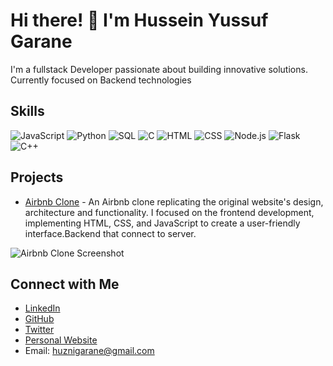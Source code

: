 # Hi there! 👋 I'm Hussein Yussuf Garane

I'm a fullstack Developer passionate about building innovative solutions. Currently focused on  Backend technologies

## Skills

![JavaScript](https://img.shields.io/badge/-JavaScript-yellow?logo=javascript&logoColor=white)
![Python](https://img.shields.io/badge/-Python-blue?logo=python&logoColor=white)
![SQL](https://img.shields.io/badge/-SQL-orange?logo=sql&logoColor=white)
![C](https://img.shields.io/badge/-C-blue?logo=c&logoColor=white)
![HTML](https://img.shields.io/badge/-HTML-red?logo=html5&logoColor=white)
![CSS](https://img.shields.io/badge/-CSS-blueviolet?logo=css3&logoColor=white)
![Node.js](https://img.shields.io/badge/-Node.js-green?logo=node.js&logoColor=white)
![Flask](https://img.shields.io/badge/-Flask-black?logo=flask&logoColor=white)
![C++](https://img.shields.io/badge/-C++-00599C?logo=c%2b%2b&logoColor=white)


## Projects

- [Airbnb Clone](link) - An Airbnb clone replicating the original website's design, architecture and functionality. I focused on the frontend development, implementing HTML, CSS, and JavaScript to create a user-friendly interface.Backend that connect to server.

![Airbnb Clone Screenshot](https://i.imgur.com/UeXnVSl_d.webp?maxwidth=128&shape=square)

 


## Connect with Me

- [LinkedIn](https://www.linkedin.com/in/hussein-garane-06967b26b/)
- [GitHub](https://github.com/GaraneHuzni)
- [Twitter](https://twitter.com/GaraneHuzni)
- [Personal Website](huzni.tech)
- Email: huznigarane@gmail.com
